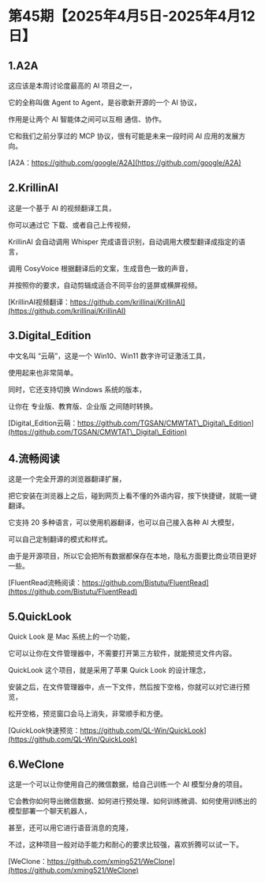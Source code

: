 # 第45期【2025年4月5日-2025年4月12日】

## 1.A2A

这应该是本周讨论度最高的 AI 项目之一，

它的全称叫做 Agent to Agent，是谷歌新开源的一个 AI 协议，

作用是让两个 AI 智能体之间可以互相 通信、协作。

它和我们之前分享过的 MCP 协议，很有可能是未来一段时间 AI 应用的发展方向。

[A2A：https://github.com/google/A2A](https://github.com/google/A2A)

## 2.KrillinAI

这是一个基于 AI 的视频翻译工具，

你可以通过它 下载、或者自己上传视频，

KrillinAI 会自动调用 Whisper 完成语音识别，自动调用大模型翻译成指定的语言，

调用 CosyVoice 根据翻译后的文案，生成音色一致的声音，

并按照你的要求，自动剪辑成适合不同平台的竖屏或横屏视频。

[KrillinAI视频翻译：https://github.com/krillinai/KrillinAI](https://github.com/krillinai/KrillinAI)

## 3.Digital\_Edition

中文名叫 “云萌”，这是一个 Win10、Win11 数字许可证激活工具，

使用起来也非常简单。

同时，它还支持切换 Windows 系统的版本，

让你在 专业版、教育版、企业版 之间随时转换。

[Digital\_Edition云萌：https://github.com/TGSAN/CMWTAT\_Digital\_Edition](https://github.com/TGSAN/CMWTAT\_Digital\_Edition)

## 4.流畅阅读

这是一个完全开源的浏览器翻译扩展，

把它安装在浏览器上之后，碰到网页上看不懂的外语内容，按下快捷键，就能一键翻译。

它支持 20 多种语言，可以使用机器翻译，也可以自己接入各种 AI 大模型，

可以自己定制翻译的模式和样式。

由于是开源项目，所以它会把所有数据都保存在本地，隐私方面要比商业项目更好一些。

[FluentRead流畅阅读：https://github.com/Bistutu/FluentRead](https://github.com/Bistutu/FluentRead)

## 5.QuickLook

Quick Look 是 Mac 系统上的一个功能，

它可以让你在文件管理器中，不需要打开第三方软件，就能预览文件内容。

QuickLook 这个项目，就是采用了苹果 Quick Look 的设计理念，

安装之后，在文件管理器中，点一下文件，然后按下空格，你就可以对它进行预览，

松开空格，预览窗口会马上消失，非常顺手和方便。

[QuickLook快速预览：https://github.com/QL-Win/QuickLook](https://github.com/QL-Win/QuickLook)

## 6.WeClone

这是一个可以让你使用自己的微信数据，给自己训练一个 AI 模型分身的项目。

它会教你如何导出微信数据、如何进行预处理、如何训练微调、如何使用训练出的模型部署一个聊天机器人，

甚至，还可以用它进行语音消息的克隆，

不过，这种项目一般对动手能力和耐心的要求比较强，喜欢折腾可以试一下。

[WeClone：https://github.com/xming521/WeClone](https://github.com/xming521/WeClone)
